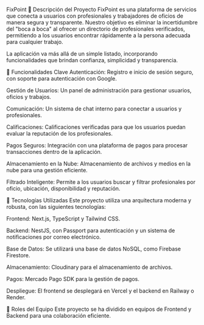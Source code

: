 FixPoint
🛒 Descripción del Proyecto
FixPoint es una plataforma de servicios que conecta a usuarios con profesionales y trabajadores de oficios de manera segura y transparente. Nuestro objetivo es eliminar la incertidumbre del "boca a boca" al ofrecer un directorio de profesionales verificados, permitiendo a los usuarios encontrar rápidamente a la persona adecuada para cualquier trabajo.

La aplicación va más allá de un simple listado, incorporando funcionalidades que brindan confianza, simplicidad y transparencia.

🔧 Funcionalidades Clave
Autenticación: Registro e inicio de sesión seguro, con soporte para autenticación con Google.

Gestión de Usuarios: Un panel de administración para gestionar usuarios, oficios y trabajos.

Comunicación: Un sistema de chat interno para conectar a usuarios y profesionales.

Calificaciones: Calificaciones verificadas para que los usuarios puedan evaluar la reputación de los profesionales.

Pagos Seguros: Integración con una plataforma de pagos para procesar transacciones dentro de la aplicación.

Almacenamiento en la Nube: Almacenamiento de archivos y medios en la nube para una gestión eficiente.

Filtrado Inteligente: Permite a los usuarios buscar y filtrar profesionales por oficio, ubicación, disponibilidad y reputación.

🚀 Tecnologías Utilizadas
Este proyecto utiliza una arquitectura moderna y robusta, con las siguientes tecnologías:

Frontend: Next.js, TypeScript y Tailwind CSS.

Backend: NestJS, con Passport para autenticación y un sistema de notificaciones por correo electrónico.

Base de Datos: Se utilizará una base de datos NoSQL, como Firebase Firestore.

Almacenamiento: Cloudinary para el almacenamiento de archivos.

Pagos: Mercado Pago SDK para la gestión de pagos.

Despliegue: El frontend se desplegará en Vercel y el backend en Railway o Render.

👥 Roles del Equipo
Este proyecto se ha dividido en equipos de Frontend y Backend para una colaboración eficiente.